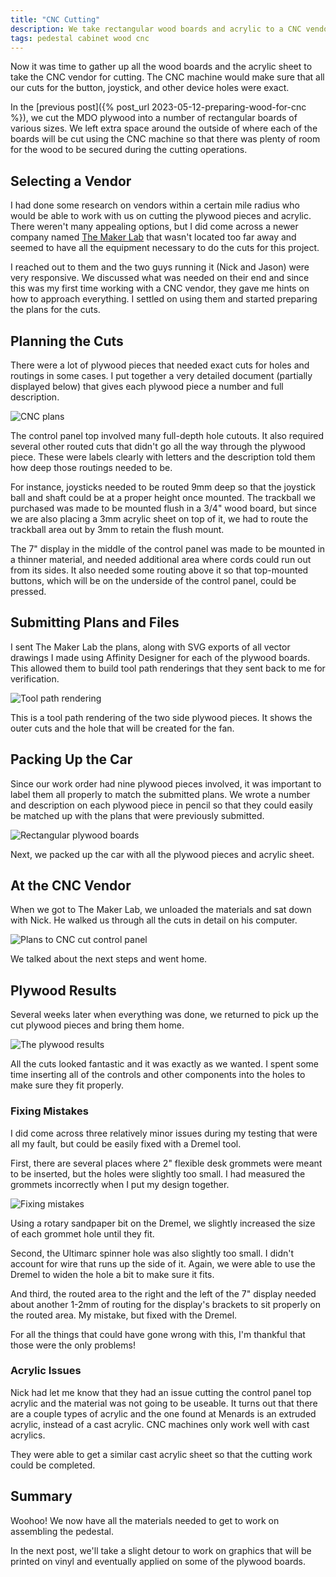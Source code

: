 ```yaml
---
title: "CNC Cutting"
description: We take rectangular wood boards and acrylic to a CNC vendor for cutting.
tags: pedestal cabinet wood cnc
---
```


Now it was time to gather up all the wood boards and the acrylic sheet to take the CNC vendor for cutting.  The CNC machine would make sure that all our cuts for the button, joystick, and other device holes were exact.

In the [previous post]({% post_url 2023-05-12-preparing-wood-for-cnc %}), we cut the MDO plywood into a number of rectangular boards of various sizes.  We left extra space around the outside of where each of the boards will be cut using the CNC machine so that there was plenty of room for the wood to be secured during the cutting operations.

## Selecting a Vendor

I had done some research on vendors within a certain mile radius who would be able to work with us on cutting the plywood pieces and acrylic.  There weren't many appealing options, but I did come across a newer company named [The Maker Lab](https://www.themakerlab.net/) that wasn't located too far away and seemed to have all the equipment necessary to do the cuts for this project.

I reached out to them and the two guys running it (Nick and Jason) were very responsive.  We discussed what was needed on their end and since this was my first time working with a CNC vendor, they gave me hints on how to approach everything.  I settled on using them and started preparing the plans for the cuts.

## Planning the Cuts

There were a lot of plywood pieces that needed exact cuts for holes and routings in some cases.  I put together a very detailed document (partially displayed below) that gives each plywood piece a number and full description.

![CNC plans](/assets/images/posts/2023-05-27/cnc-plans.jpg)

The control panel top involved many full-depth hole cutouts.  It also required several other routed cuts that didn't go all the way through the plywood piece.  These were labels clearly with letters and the description told them how deep those routings needed to be.

For instance, joysticks needed to be routed 9mm deep so that the joystick ball and shaft could be at a proper height once mounted.  The trackball we purchased was made to be mounted flush in a 3/4" wood board, but since we are also placing a 3mm acrylic sheet on top of it, we had to route the trackball area out by 3mm to retain the flush mount.

The 7" display in the middle of the control panel was made to be mounted in a thinner material, and needed additional area where cords could run out from its sides.  It also needed some routing above it so that top-mounted buttons, which will be on the underside of the control panel, could be pressed.

## Submitting Plans and Files

I sent The Maker Lab the plans, along with SVG exports of all vector drawings I made using Affinity Designer for each of the plywood boards.  This allowed them to build tool path renderings that they sent back to me for verification.

![Tool path rendering](/assets/images/posts/2023-05-27/tool-path-rendering.png)

This is a tool path rendering of the two side plywood pieces.  It shows the outer cuts and the hole that will be created for the fan.

## Packing Up the Car

Since our work order had nine plywood pieces involved, it was important to label them all properly to match the submitted plans.  We wrote a number and description on each plywood piece in pencil so that they could easily be matched up with the plans that were previously submitted.

![Rectangular plywood boards](/assets/images/posts/2023-05-27/rectangle-wood-pieces.jpg)

Next, we packed up the car with all the plywood pieces and acrylic sheet.

## At the CNC Vendor

When we got to The Maker Lab, we unloaded the materials and sat down with Nick.  He walked us through all the cuts in detail on his computer.

![Plans to CNC cut control panel](/assets/images/posts/2023-05-27/control-panel-cnc-cut-plan.jpg)

We talked about the next steps and went home.

## Plywood Results

Several weeks later when everything was done, we returned to pick up the cut plywood pieces and bring them home.

![The plywood results](/assets/images/posts/2023-05-27/cnc-wood-results.jpg)

All the cuts looked fantastic and it was exactly as we wanted.  I spent some time inserting all of the controls and other components into the holes to make sure they fit properly.  

### Fixing Mistakes

I did come across three relatively minor issues during my testing that were all my fault, but could be easily fixed with a Dremel tool.

First, there are several places where 2" flexible desk grommets were meant to be inserted, but the holes were slightly too small.  I had measured the grommets incorrectly when I put my design together.

![Fixing mistakes](/assets/images/posts/2023-05-27/fixing-mistakes.jpg)

Using a rotary sandpaper bit on the Dremel, we slightly increased the size of each grommet hole until they fit.

Second, the Ultimarc spinner hole was also slightly too small.  I didn't account for wire that runs up the side of it.  Again, we were able to use the Dremel to widen the hole a bit to make sure it fits.

And third, the routed area to the right and the left of the 7" display needed about another 1-2mm of routing for the display's brackets to sit properly on the routed area.  My mistake, but fixed with the Dremel.

For all the things that could have gone wrong with this, I'm thankful that those were the only problems!

### Acrylic Issues

Nick had let me know that they had an issue cutting the control panel top acrylic and the material was not going to be useable.  It turns out that there are a couple types of acrylic and the one found at Menards is an extruded acrylic, instead of a cast acrylic.  CNC machines only work well with cast acrylics.

They were able to get a similar cast acrylic sheet so that the cutting work could be completed.

## Summary

Woohoo!  We now have all the materials needed to get to work on assembling the pedestal.

In the next post, we'll take a slight detour to work on graphics that will be printed on vinyl and eventually applied on some of the plywood boards.

